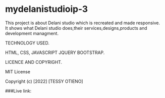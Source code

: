 # mydelanistudioip-3
This project is about Delani studio which is recreated and made responsive. It shows what Delani studio does,their services,designs,products and development managment.

TECHNOLOGY USED.

HTML, CSS, JAVASCRIPT JQUERY BOOTSTRAP.

LICENCE AND COPYRIGHT.

MIT License

Copyright (c) [2022] [TESSY OTIENO]

###Live link: 

